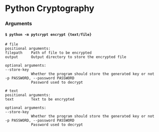 # Python Cryptography

### Arguments

#### `$ python -m pytcrypt encrypt {text/file}`

```
# file
positional arguments:
filepath    Path of file to be encrypted
output      Output directory to store the encrypted file

optional arguments:
--store-key
            Whether the program should store the generated key or not
-p PASSWORD, --password PASSWORD
            Password used to decrypt
```

```
# text
positional arguments:
text        Text to be encrypted

optional arguments:
--store-key
            Whether the program should store the generated key or not
-p PASSWORD, --password PASSWORD
            Password used to decrypt
```

<!--
#### `$ python -m pytcrypt decrypt`

// To do

### Usage

```shell
# Encrypt a file
$ python -m pycrypto encrypt file input/dir/test.txt --store-key

File saved at 'output/dir/e_test.txt'
Key saved at 'output/dir/e_test.key'
```

```shell
# Encrypt a message
$ python -m pycrypto encrypt text "This is a message"

b''
``` -->
